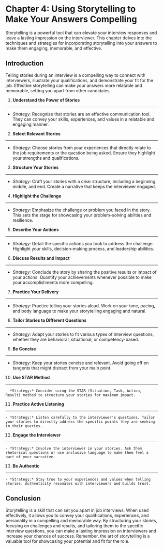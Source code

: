 Chapter 4: Using Storytelling to Make Your Answers Compelling
=============================================================

Storytelling is a powerful tool that can elevate your interview responses and leave a lasting impression on the interviewer. This chapter delves into the techniques and strategies for incorporating storytelling into your answers to make them engaging, memorable, and effective.

Introduction
------------

Telling stories during an interview is a compelling way to connect with interviewers, illustrate your qualifications, and demonstrate your fit for the job. Effective storytelling can make your answers more relatable and memorable, setting you apart from other candidates.

1. **Understand the Power of Stories**
--------------------------------------

* *Strategy:* Recognize that stories are an effective communication tool. They can convey your skills, experiences, and values in a relatable and engaging manner.

2. **Select Relevant Stories**
------------------------------

* *Strategy:* Choose stories from your experiences that directly relate to the job requirements or the question being asked. Ensure they highlight your strengths and qualifications.

3. **Structure Your Stories**
-----------------------------

* *Strategy:* Craft your stories with a clear structure, including a beginning, middle, and end. Create a narrative that keeps the interviewer engaged.

4. **Highlight the Challenge**
------------------------------

* *Strategy:* Emphasize the challenge or problem you faced in the story. This sets the stage for showcasing your problem-solving abilities and resilience.

5. **Describe Your Actions**
----------------------------

* *Strategy:* Detail the specific actions you took to address the challenge. Highlight your skills, decision-making process, and leadership abilities.

6. **Discuss Results and Impact**
---------------------------------

* *Strategy:* Conclude the story by sharing the positive results or impact of your actions. Quantify your achievements whenever possible to make your accomplishments more compelling.

7. **Practice Your Delivery**
-----------------------------

* *Strategy:* Practice telling your stories aloud. Work on your tone, pacing, and body language to make your storytelling engaging and natural.

8. **Tailor Stories to Different Questions**
--------------------------------------------

* *Strategy:* Adapt your stories to fit various types of interview questions, whether they are behavioral, situational, or competency-based.

9. **Be Concise**
-----------------

* *Strategy:* Keep your stories concise and relevant. Avoid going off on tangents that might distract from your main point.

10. **Use STAR Method**
-----------------------

    - *Strategy:* Consider using the STAR (Situation, Task, Action, Result) method to structure your stories for maximum impact.

11. **Practice Active Listening**
---------------------------------

    - *Strategy:* Listen carefully to the interviewer's questions. Tailor your stories to directly address the specific points they are seeking in their queries.

12. **Engage the Interviewer**
------------------------------

    - *Strategy:* Involve the interviewer in your stories. Ask them rhetorical questions or use inclusive language to make them feel a part of your narrative.

13. **Be Authentic**
--------------------

    - *Strategy:* Stay true to your experiences and values when telling stories. Authenticity resonates with interviewers and builds trust.

Conclusion
----------

Storytelling is a skill that can set you apart in job interviews. When used effectively, it allows you to convey your qualifications, experiences, and personality in a compelling and memorable way. By structuring your stories, focusing on challenges and results, and tailoring them to the specific interview questions, you can make a lasting impression on interviewers and increase your chances of success. Remember, the art of storytelling is a valuable tool for showcasing your potential and fit for the role.
